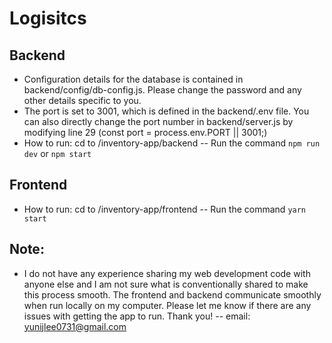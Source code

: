 # Logisitcs

## Backend

- Configuration details for the database is contained in backend/config/db-config.js. Please change the password and any other details specific to you.
- The port is set to 3001, which is defined in the backend/.env file. You can also directly change the port number in backend/server.js by modifying line 29 (const port = process.env.PORT || 3001;)
- How to run: cd to <your file path>/inventory-app/backend
  -- Run the command `npm run dev` or `npm start`

## Frontend

- How to run: cd to <your file path>/inventory-app/frontend
  -- Run the command `yarn start`

## Note:

- I do not have any experience sharing my web development code with anyone else and I am not sure what is conventionally shared to make this process smooth. The frontend and backend communicate smoothly when run locally on my computer. Please let me know if there are any issues with getting the app to run. Thank you!
  -- email: yunijlee0731@gmail.com
